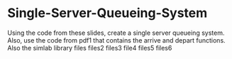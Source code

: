 # Single-Server-Queueing-System

Using the code from these slides, create a single server queueing system. 
Also, use the code from pdf1 that contains the arrive and depart functions.
Also the simlab 
library 
files 
files2
files3
 file4
files5
files6 
